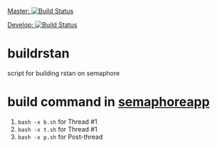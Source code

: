 [Master: ![Build Status](https://semaphoreapp.com/api/v1/projects/f0d14822-c8f4-48e9-bc1a-fd92811c6328/357727/badge.png)](https://semaphoreapp.com/maverickg/buildrstan)

[Develop: ![Build Status](https://semaphoreapp.com/api/v1/projects/f0d14822-c8f4-48e9-bc1a-fd92811c6328/357884/badge.png)](https://semaphoreapp.com/maverickg/buildrstan)

# buildrstan
script for building rstan on semaphore

# build command in [semaphoreapp](https://semaphoreapp.com/maverickg/buildrstan/settings)

1. `bash -x b.sh` for Thread #1
4. `bash -x t.sh` for Thread #1
3. `bash -x p.sh` for Post-thread
